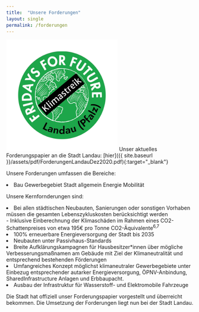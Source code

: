 ```yaml
---
title:  "Unsere Forderungen"
layout: single
permalink: /forderungen
---
```


<img src="/assets/images/FFF Landau Logo.png" style="" alt="FfF Landau Logo" height="300" width="300"> 
Unser aktuelles Forderungspapier an die Stadt Landau:
[hier]({{ site.baseurl }}/assets/pdf/ForderungenLandauDez2020.pdf){:target="_blank"} 

<p> </p>

Unsere Forderungen umfassen die Bereiche: 
  <li> Bau
   Gewerbegebiet
   Stadt allgemein
   Energie
   Mobilität</li>

<p> </p>

Unsere Kernfornderungen sind: <br>
<li> Bei allen städtischen Neubauten, Sanierungen oder sonstigen Vorhaben müssen die
gesamten Lebenszykluskosten berücksichtigt werden <br>
     - Inklusive Einberechnung der Klimaschäden im Rahmen eines CO2-Schattenpreises von etwa 195€ pro Tonne CO2-Äquivalente<sup>6,7</sup>
<li> 100% erneuerbare Energieversorgung der Stadt bis 2035
<li> Neubauten unter Passivhaus-Standards
<li> Breite Aufklärungskampagnen für Hausbesitzer*innen über mögliche
Verbesserungsmaßnamen am Gebäude mit Ziel der Klimaneutralität und
entsprechend bestehenden Förderungen
<li> Umfangreiches Konzept möglichst klimaneutraler Gewerbegebiete unter Einbezug
entsprechender autarker Energieversorgung, ÖPNV-Anbindung, SharedInfrastructure Anlagen und Erbbaupacht.
<li> Ausbau der Infrastruktur für Wasserstoff- und Elektromobile Fahrzeuge

<p> </p>

Die Stadt hat offiziell unser Forderungspapier vorgestellt und überreicht bekommen. Die Umsetzung der Forderungen liegt nun bei der Stadt Landau.

